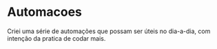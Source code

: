 # Automacoes
Criei uma série de automações que possam ser úteis no dia-a-dia, com intenção da pratica de codar mais.
